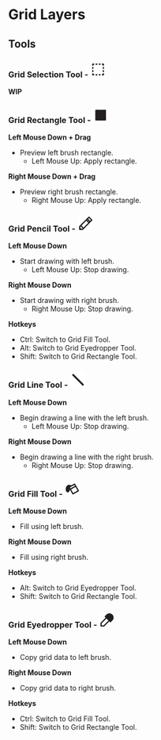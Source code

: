 # Grid Layers

## Tools

### Grid Selection Tool - <img src="https://raw.githubusercontent.com/AustinEast/ogmo-site/gh-pages/img/icons/selection.png" class="down-eight" width="32"/>

**WIP**

### Grid Rectangle Tool - <img src="https://raw.githubusercontent.com/AustinEast/ogmo-site/gh-pages/img/icons/square.png" class="down-eight" width="32"/>

**Left Mouse Down + Drag**

- Preview left brush rectangle.
  + Left Mouse Up: Apply rectangle.

**Right Mouse Down + Drag**

- Preview right brush rectangle.
  + Right Mouse Up: Apply rectangle.

### Grid Pencil Tool - <img src="https://raw.githubusercontent.com/AustinEast/ogmo-site/gh-pages/img/icons/pencil.png" class="down-eight" width="32"/>

**Left Mouse Down**

- Start drawing with left brush.
  + Left Mouse Up: Stop drawing.

**Right Mouse Down**

- Start drawing with right brush.
  + Right Mouse Up: Stop drawing.

**Hotkeys**

- Ctrl: Switch to Grid Fill Tool.
- Alt: Switch to Grid Eyedropper Tool.
- Shift: Switch to Grid Rectangle Tool.

### Grid Line Tool - <img src="https://raw.githubusercontent.com/AustinEast/ogmo-site/gh-pages/img/icons/line.png" class="down-eight" width="32"/>

**Left Mouse Down**

- Begin drawing a line with the left brush.
  + Left Mouse Up: Stop drawing.

**Right Mouse Down**

- Begin drawing a line with the right brush.
  + Right Mouse Up: Stop drawing.

### Grid Fill Tool - <img src="https://raw.githubusercontent.com/AustinEast/ogmo-site/gh-pages/img/icons/floodfill.png" class="down-eight" width="32"/>

**Left Mouse Down**

- Fill using left brush.

**Right Mouse Down**

- Fill using right brush.

**Hotkeys**

- Alt: Switch to Grid Eyedropper Tool.
- Shift: Switch to Grid Rectangle Tool.

### Grid Eyedropper Tool - <img src="https://raw.githubusercontent.com/AustinEast/ogmo-site/gh-pages/img/icons/eyedropper.png" class="down-eight" width="32"/>

**Left Mouse Down**

- Copy grid data to left brush.

**Right Mouse Down**

- Copy grid data to right brush.

**Hotkeys**

- Ctrl: Switch to Grid Fill Tool.
- Shift: Switch to Grid Rectangle Tool.